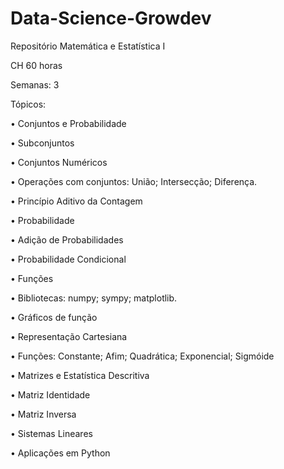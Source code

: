 # Data-Science-Growdev
 
Repositório Matemática e Estatística I
 
CH 60 horas 

Semanas: 3

Tópicos:

•	Conjuntos e Probabilidade

•	Subconjuntos

•	Conjuntos Numéricos

•	Operações com conjuntos: União; Intersecção; Diferença.

•	Princípio Aditivo da Contagem

•	Probabilidade

•	Adição de Probabilidades

•	Probabilidade Condicional

•	Funções

•	Bibliotecas: numpy; sympy; matplotlib.

•	Gráficos de função

•	Representação Cartesiana

•	Funções: Constante; Afim; Quadrática; Exponencial; Sigmóide

•	Matrizes e Estatística Descritiva

•	Matriz Identidade 

•	Matriz Inversa

•	Sistemas Lineares

•	Aplicações em Python


 
